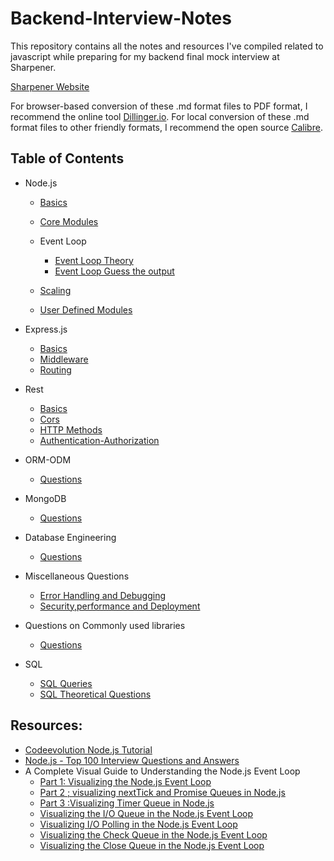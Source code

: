 # Backend-Interview-Notes

This repository contains all the notes and resources I've compiled related to javascript while preparing for my backend final mock interview at Sharpener.

[Sharpener Website](https://www.sharpener.tech/)

For browser-based conversion of these .md format files to PDF format, I recommend the online tool [Dillinger.io](https://dillinger.io/). For local conversion of these .md format files to other friendly formats, I recommend the open source [Calibre](https://calibre-ebook.com/).

## Table of Contents

- Node.js 

  - [Basics](https://github.com/SuvadeepMukherjee/Backend-Interview-Notes/blob/main/Node/basics.md)


  - [Core Modules](https://github.com/SuvadeepMukherjee/Backend-Interview-Notes/blob/main/Node/core-modules.md)


  - Event Loop
    - [Event Loop Theory](https://github.com/SuvadeepMukherjee/Backend-Interview-Notes/blob/main/Node/Event%20Loop/event-loop.md)
    - [Event Loop Guess the output](https://github.com/SuvadeepMukherjee/Backend-Interview-Notes/blob/main/Node/Event%20Loop/event-loop-guess-the-output.md)


  - [Scaling](https://github.com/SuvadeepMukherjee/Backend-Interview-Notes/blob/main/Node/scaling.md)


  - [User Defined Modules](https://github.com/SuvadeepMukherjee/Backend-Interview-Notes/blob/main/Node/user-defined-modules.md) 


- Express.js
  - [Basics](https://github.com/SuvadeepMukherjee/Backend-Interview-Notes/blob/main/express/basics.md)
  - [Middleware](https://github.com/SuvadeepMukherjee/Backend-Interview-Notes/blob/main/express/middleware.md)
  - [Routing](https://github.com/SuvadeepMukherjee/Backend-Interview-Notes/blob/main/express/routing.md)
- Rest

  - [Basics](https://github.com/SuvadeepMukherjee/Backend-Interview-Notes/blob/main/REST/basics.md)
  - [Cors](https://github.com/SuvadeepMukherjee/Backend-Interview-Notes/blob/main/REST/cors-serialization-deserialization.md)
  - [HTTP Methods](https://github.com/SuvadeepMukherjee/Backend-Interview-Notes/blob/main/REST/http-methods-and-status-codes.md)
  - [Authentication-Authorization](https://github.com/SuvadeepMukherjee/Backend-Interview-Notes/blob/main/REST/authentication-authorization.md)
- ORM-ODM

  - [Questions](https://github.com/SuvadeepMukherjee/Backend-Interview-Notes/blob/main/ORM-ODM/questions.md)

- MongoDB

  - [Questions](https://github.com/SuvadeepMukherjee/Backend-Interview-Notes/blob/main/MongoDB/Questions.md)

- Database Engineering

  - [Questions](https://github.com/SuvadeepMukherjee/Backend-Interview-Notes/blob/main/Database-Engineering/questions.md)

- Miscellaneous Questions

  - [Error Handling and Debugging](https://github.com/SuvadeepMukherjee/Backend-Interview-Notes/blob/main/misc-topics/Error-handling-and-debugging.md)
  - [Security,performance and Deployment](https://github.com/SuvadeepMukherjee/Backend-Interview-Notes/blob/main/misc-topics/security-performance-and-deployment.md)
- Questions on Commonly used libraries 

  - [Questions](https://github.com/SuvadeepMukherjee/Backend-Interview-Notes/blob/main/Project%20Based%20Questions/Questions.md)
- SQL

  - [SQL Queries](https://github.com/SuvadeepMukherjee/Backend-Interview-Notes/blob/main/SQL/queries.md)
  - [SQL Theoretical Questions](https://github.com/SuvadeepMukherjee/Backend-Interview-Notes/blob/main/SQL/theory.md)





## Resources: 

- [Codeevolution Node.js Tutorial](https://www.youtube.com/playlist?list=PLC3y8-rFHvwh8shCMHFA5kWxD9PaPwxaY)
- [Node.js - Top 100 Interview Questions and Answers ](https://www.youtube.com/watch?v=Nz-nPR5YJbw&t=1302s)
- A Complete Visual Guide to Understanding the Node.js Event Loop
  - [Part 1: Visualizing the Node.js Event Loop](https://www.builder.io/blog/visual-guide-to-nodejs-event-loop)
  - [Part 2 ; visualizing nextTick and Promise Queues in Node.js ](https://www.builder.io/blog/NodeJS-visualizing-nextTick-and-promise-queues)
  - [Part 3 :Visualizing Timer Queue in Node.js](https://www.builder.io/blog/visualizing-nodejs-timer-queue)
  - [Visualizing the I/O Queue in the Node.js Event Loop](https://www.builder.io/blog/visualizing-nodejs-io-queue)
  - [Visualizing I/O Polling in the Node.js Event Loop](https://www.builder.io/blog/visualizing-nodejs-io-polling)
  - [Visualizing the Check Queue in the Node.js Event Loop](https://www.builder.io/blog/visualizing-nodejs-check-queue)
  - [Visualizing the Close Queue in the Node.js Event Loop](https://www.builder.io/blog/visualizing-nodejs-close-queue)
